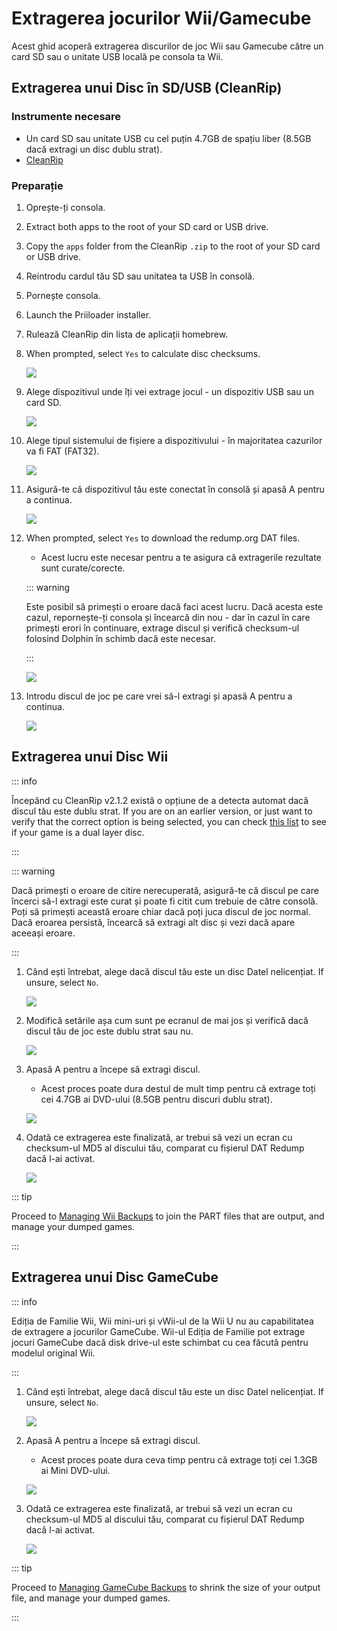 # Extragerea jocurilor Wii/Gamecube

Acest ghid acoperă extragerea discurilor de joc Wii sau Gamecube către un card SD sau o unitate USB locală pe consola ta Wii.

## Extragerea unui Disc în SD/USB (CleanRip)

### Instrumente necesare

- Un card SD sau unitate USB cu cel puțin 4.7GB de spațiu liber (8.5GB dacă extragi un disc dublu strat).
- [CleanRip](https://oscwii.org/library/app/cleanrip)

### Preparație

1. Oprește-ți consola.

2. Extract both apps to the root of your SD card or USB drive.

3. Copy the `apps` folder from the CleanRip `.zip` to the root of your SD card or USB drive.

4. Reintrodu cardul tău SD sau unitatea ta USB în consolă.

5. Pornește consola.

6. Launch the Priiloader installer.

7. Rulează CleanRip din lista de aplicații homebrew.

8. When prompted, select `Yes` to calculate disc checksums.

   ![](/images/homebrew/CleanRip/checksum.png)

9. Alege dispozitivul unde îți vei extrage jocul - un dispozitiv USB sau un card SD.

   ![](/images/homebrew/CleanRip/device.png)

10. Alege tipul sistemului de fișiere a dispozitivului - în majoritatea cazurilor va fi FAT (FAT32).

    ![](/images/homebrew/CleanRip/filesystem.png)

11. Asigură-te că dispozitivul tău este conectat în consolă și apasă A pentru a continua.

    ![](/images/homebrew/CleanRip/insertdevice.png)

12. When prompted, select `Yes` to download the redump.org DAT files.

    - Acest lucru este necesar pentru a te asigura că extragerile rezultate sunt curate/corecte.

    ::: warning

    Este posibil să primești o eroare dacă faci acest lucru. Dacă acesta este cazul, repornește-ți consola și încearcă din nou - dar în cazul în care primești erori în continuare, extrage discul și verifică checksum-ul folosind Dolphin în schimb dacă este necesar.

    :::

    ![](/images/homebrew/CleanRip/redump.png)

13. Introdu discul de joc pe care vrei să-l extragi și apasă A pentru a continua.

    ![](/images/homebrew/CleanRip/insertdisc.png)

## Extragerea unui Disc Wii

::: info

Începând cu CleanRip v2.1.2 există o opțiune de a detecta automat dacă discul tău este dublu strat. If you are on an earlier version, or just want to verify that the correct option is being selected, you can check [this list](https://wiki.dolphin-emu.org/index.php?title=Category:Dual_Layer_Disc_games) to see if your game is a dual layer disc.

:::

::: warning

Dacă primești o eroare de citire nerecuperată, asigură-te că discul pe care încerci să-l extragi este curat și poate fi citit cum trebuie de către consolă. Poți să primești această eroare chiar dacă poți juca discul de joc normal. Dacă eroarea persistă, încearcă să extragi alt disc și vezi dacă apare aceeași eroare.

:::

1. Când ești întrebat, alege dacă discul tău este un disc Datel nelicențiat. If unsure, select `No`.

   ![](/images/homebrew/CleanRip/dateldisc.png)

2. Modifică setările așa cum sunt pe ecranul de mai jos și verifică dacă discul tău de joc este dublu strat sau nu.

   ![](/images/homebrew/CleanRip/wiisettings.png)

3. Apasă A pentru a începe să extragi discul.

   - Acest proces poate dura destul de mult timp pentru că extrage toți cei 4.7GB ai DVD-ului (8.5GB pentru discuri dublu strat).

   ![](/images/homebrew/CleanRip/wiiprogress.png)

4. Odată ce extragerea este finalizată, ar trebui să vezi un ecran cu checksum-ul MD5 al discului tău, comparat cu fișierul DAT Redump dacă l-ai activat.

   ![](/images/homebrew/CleanRip/wiidumpcomplete.png)

::: tip

Proceed to [Managing Wii Backups](wii-backups) to join the PART files that are output, and manage your dumped games.

:::

## Extragerea unui Disc GameCube

::: info

Ediția de Familie Wii, Wii mini-uri și vWii-ul de la Wii U nu au capabilitatea de extragere a jocurilor GameCube. Wii-ul Ediția de Familie pot extrage jocuri GameCube dacă disk drive-ul este schimbat cu cea făcută pentru modelul original Wii.

:::

1. Când ești întrebat, alege dacă discul tău este un disc Datel nelicențiat. If unsure, select `No`.

   ![](/images/homebrew/CleanRip/dateldisc.png)

2. Apasă A pentru a începe să extragi discul.

   - Acest proces poate dura ceva timp pentru că extrage toți cei 1.3GB ai Mini DVD-ului.

   ![](/images/homebrew/CleanRip/gcprogress.png)

3. Odată ce extragerea este finalizată, ar trebui să vezi un ecran cu checksum-ul MD5 al discului tău, comparat cu fișierul DAT Redump dacă l-ai activat.

   ![](/images/homebrew/CleanRip/gcdumpcomplete.png)

::: tip

Proceed to [Managing GameCube Backups](gc-backups) to shrink the size of your output file, and manage your dumped games.

:::
